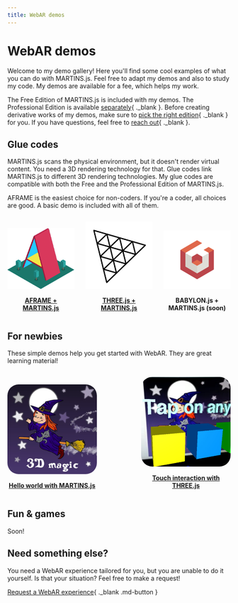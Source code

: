 ```yaml
---
title: WebAR demos
---
```


<style>
.gallery-grid {
    display: flex;
    flex-direction: row;
    flex-wrap: wrap;
    align-items: flex-end;
    justify-content: space-between;
}

.gallery-item {
    text-align: center;
    padding: 0;
}

.gallery-item:not(.gallery-item-3) img {
    border-radius: 25px;
}

@media screen and (min-width: 600px) {
    .gallery-item {
        flex-basis: 40%;
    }

    .gallery-item-3 {
        flex-basis: 30% !important;
    }
}

@media screen and (min-width: 1220px) {
    .gallery-item {
        transition: transform 0.25s, opacity 0.25s;
        opacity: 0.9;
    }
    .gallery-item:hover {
        transform: scale(1.1);
        opacity: 1.0;
    }
}
</style>

# WebAR demos

Welcome to my demo gallery! Here you'll find some cool examples of what you can do with MARTINS.js. Feel free to adapt my demos and also to study my code. My demos are available for a fee, which helps my work.

The Free Edition of MARTINS.js is included with my demos. The Professional Edition is available [separately](./download.md){ ._blank }. Before creating derivative works of my demos, make sure to [pick the right edition](./download.md){ ._blank } for you. If you have questions, feel free to [reach out](./contact.md){ ._blank }.

## Glue codes

MARTINS.js scans the physical environment, but it doesn't render virtual content. You need a 3D rendering technology for that. Glue codes link MARTINS.js to different 3D rendering technologies. My glue codes are compatible with both the Free and the Professional Edition of MARTINS.js.

AFRAME is the easiest choice for non-coders. If you're a coder, all choices are good. A basic demo is included with all of them.

<div class="gallery-grid" markdown>
<div class="gallery-item gallery-item-3" markdown>
<a href="https://ko-fi.com/s/24523f7548" rel="external" target="_blank">

![](./img/logo-aframe.png "A-Frame logo by Mozilla")

**AFRAME + MARTINS.js**

</a>
</div>
<div class="gallery-item gallery-item-3" markdown>
<a href="https://ko-fi.com/s/eea4077938" rel="external" target="_blank">


![](./img/logo-threejs.png "Three.js logo by Mr.doob")

**THREE.js + MARTINS.js**

</a>
</div>
<div class="gallery-item gallery-item-3" markdown>

![](./img/logo-babylonjs.png "Babylon.js logo by David Catuhe")

**BABYLON.js + MARTINS.js (soon)**

</div>
</div>



## For newbies

These simple demos help you get started with WebAR. They are great learning material!

<div class="gallery-grid" markdown>
<div class="gallery-item" markdown>
<a href="https://ko-fi.com/s/058542943d" rel="external" target="_blank">

![](./img/demo-hello.webp)

**Hello world with MARTINS.js**

</a>
</div>
<div class="gallery-item" markdown>
<a href="https://ko-fi.com/s/1d3c7e401c" rel="external" target="_blank">


![](./img/demo-interactivity-three.jpg)

**Touch interaction with THREE.js**

</a>
</div>
</div>



## Fun & games

Soon!



## Need something else?

You need a WebAR experience tailored for you, but you are unable to do it yourself. Is that your situation? Feel free to make a request!

[Request a WebAR experience](https://ko-fi.com/alemart/commissions){ ._blank .md-button }